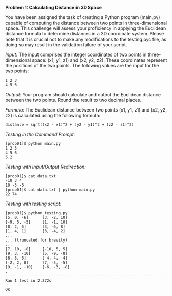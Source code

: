 **Problem 1: Calculating Distance in 3D Space**

You have been assigned the task of creating a Python program (main.py) capable of computing the distance between two points in three-dimensional space. This challenge will assess your proficiency in applying the Euclidean distance formula to determine distances in a 3D coordinate system. Please note that it is crucial not to make any modifications to the testing.pyc file, as doing so may result in the validation failure of your script.

*Input:*
The input comprises the integer coordinates of two points in three-dimensional space: (x1, y1, z1) and (x2, y2, z2). These coordinates represent the positions of the two points. The following values are the input for the two points:

```
1 2 3
4 5 6
```

*Output:*
Your program should calculate and output the Euclidean distance between the two points. Round the result to two decimal places.

*Formula:*
The Euclidean distance between two points (x1, y1, z1) and (x2, y2, z2) is calculated using the following formula:

```
distance = sqrt((x2 - x1)^2 + (y2 - y1)^2 + (z2 - z1)^2)
```

*Testing in the Command Prompt:*
```
[prob01]$ python main.py 
1 2 3
4 5 6
5.2
```

*Testing with Input/Output Redirection:*
```
[prob01]$ cat data.txt 
-10 3 4
10 -3 -5
[prob01]$ cat data.txt | python main.py 
22.74
```

*Testing with testing script:*
```
[prob01]$ python testing.py 
[5, 0, -6]      [3, -2, 10]    
[-9, 5, -5]     [1, -1, 10]    
[0, 2, 5]       [3, -6, 8]     
[1, 4, 1]       [3, -4, 2]     
...
... (truncated for brevity)
...
[7, 10, -8]     [-10, 5, 5]    
[9, 3, -10]     [5, -9, -8]    
[8, 5, 5]       [-4, 4, -4]    
[-2, 2, 0]      [7, -5, -5]    
[9, -1, -10]    [-6, -3, -8]   
.
----------------------------------------------------------------------
Ran 1 test in 2.372s

OK
```
